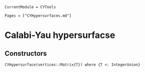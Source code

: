 ```@meta
CurrentModule = CYTools
```

```@contents
Pages = ["CYHypersurfaces.md"]
```

# Calabi-Yau hypersurfacse

## Constructors

```@docs
CYHypersurface(vertices::Matrix{T}) where {T <: IntegerUnion}
```


